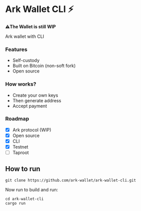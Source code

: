 # Ark Wallet CLI ⚡

⚠️**The Wallet is still WIP**

Ark wallet with CLI

### Features

- Self-custody
- Built on Bitcoin (non-soft fork)
- Open source
  
### How works?

- Create your own keys
- Then generate address
- Accept payment

### Roadmap

-  [x] Ark protocol (WIP)
-  [x] Open source
-  [x] CLI
-  [x] Testnet
-  [ ] Taproot

## How to run

```git
git clone https://github.com/ark-wallet/ark-wallet-cli.git
```  

Now run to build and run:
```cargo
cd ark-wallet-cli
cargo run
